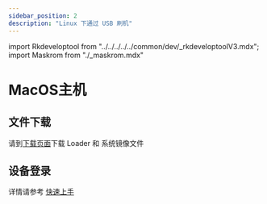 ```yaml
---
sidebar_position: 2
description: "Linux 下通过 USB 刷机"
---
```


import Rkdeveloptool from "../../../../../common/dev/\_rkdeveloptoolV3.mdx";
import Maskrom from "./\_maskrom.mdx"

# MacOS主机

## 文件下载

请到[下载页面](../../../download)下载 Loader 和 系统镜像文件

<Rkdeveloptool platform="macos">
<Maskrom/>
</Rkdeveloptool>

## 设备登录

详情请参考 [快速上手](../../quick-start)
